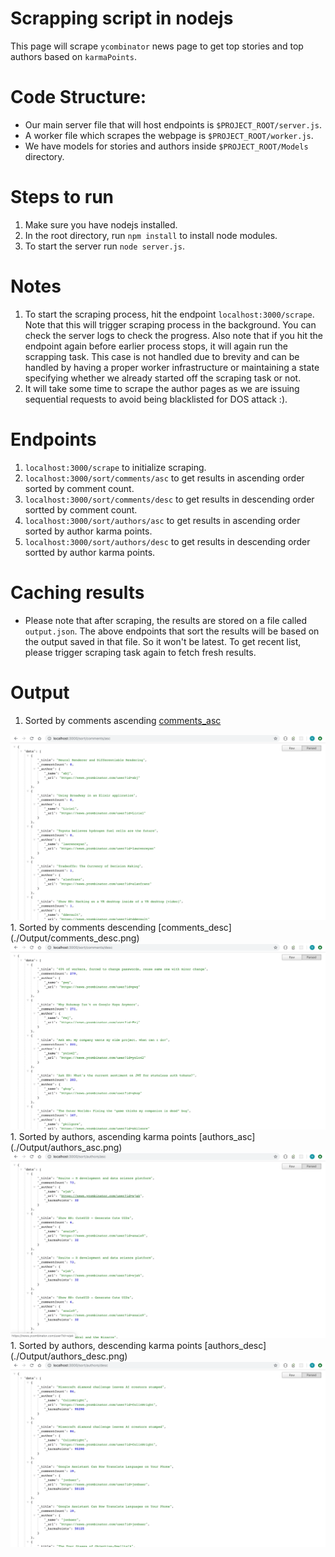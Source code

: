 # Scrapping script in nodejs

This page will scrape `ycombinator` news page to get top stories and top authors based on `karmaPoints`.

# Code Structure:

- Our main server file that will host endpoints is `$PROJECT_ROOT/server.js`.
- A worker file which scrapes the webpage is `$PROJECT_ROOT/worker.js`.
- We have models for stories and authors inside `$PROJECT_ROOT/Models` directory.

# Steps to run

1. Make sure you have nodejs installed.
1. In the root directory, run `npm install` to install node modules.
1. To start the server run `node server.js`.

# Notes

1. To start the scraping process, hit the endpoint `localhost:3000/scrape`. Note that this will trigger scraping process in the background. You can check the server logs to check the progress. Also note that if you hit the endpoint again before earlier process stops, it will again run the scrapping task. This case is not handled due to brevity and can be handled by having a proper worker infrastructure or maintaining a state specifying whether we already started off the scraping task or not.
1. It will take some time to scrape the author pages as we are issuing sequential requests to avoid being blacklisted for DOS attack :).

# Endpoints

1. `localhost:3000/scrape` to initialize scraping.
1. `localhost:3000/sort/comments/asc` to get results in ascending order sorted by comment count.
1. `localhost:3000/sort/comments/desc` to get results in descending order sortted by comment count.
1. `localhost:3000/sort/authors/asc` to get results in ascending order sorted by author karma points.
1. `localhost:3000/sort/authors/desc` to get results in descending order sortted by author karma points.

# Caching results

- Please note that after scraping, the results are stored on a file called `output.json`. The above endpoints that sort the results will be based on the output saved in that file. So it won't be latest. To get recent list, please trigger scraping task again to fetch fresh results.

# Output

1. Sorted by comments ascending
[comments_asc](./Output/comments_asc.png)
<img src="./Output/comments_asc.png">
1. Sorted by comments descending
[comments_desc](./Output/comments_desc.png)
<img src="./Output/comments_desc.png">
1. Sorted by authors, ascending karma points
[authors_asc](./Output/authors_asc.png)
<img src="./Output/authors_asc.png">
1. Sorted by authors, descending karma points
[authors_desc](./Output/authors_desc.png)
<img src="./Output/authors_desc.png">